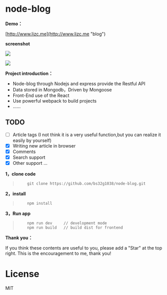 # node-blog

**Demo：**

[http://www.lizc.me](http://www.lizc.me "blog")

**screenshot**

![](https://github.com/bs32g1038/node-blog/blob/master/static/images/screenshot.png?raw=true)

![](https://github.com/bs32g1038/node-blog/blob/master/static/images/screenshot-back.png?raw=true)

**Project introduction：**

* Node-blog through Nodejs and express provide the Restful API
* Data stored in Mongodb，Driven by Mongoose
* Front-End use of the React
* Use powerful webpack to build projects
* ......

## TODO
- [ ] Article tags (I not  think it is a very useful function,but you can realize it easily by yourself) 
- [x] Writing new article in browser
- [x] Comments
- [x] Search support
- [x] Other support ...

**1，clone code**

>         git clone https://github.com/bs32g1038/node-blog.git

**2，install**

>         npm install

**3，Run app**
>         npm run dev     // development mode
>         npm run build   // build dist for frontend

**Thank you：**

If you think these contents are useful to you, please add a "Star" at the top right. This is the encouragement to me, thank you!


# License
MIT